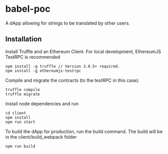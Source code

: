 # babel-poc

A dApp allowing for strings to be translated by other users. 

## Installation

Install Truffle and an Ethereum Client. For local development, EthereumJS TestRPC is recommended

```
npm install -g truffle // Version 3.0.5+ required.
npm install -g ethereumjs-testrpc
```

Compile and migrate the contracts (to the testRPC in this case).

```
truffle compile
truffle migrate
```
Install node dependencies and run

```
cd client
npm install
npm run start
```

To build the dApp for production, run the build command. The build will be in the client/build_webpack folder

```
npm run build
```
